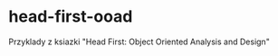 head-first-ooad
===============

Przyklady z ksiazki "Head First: Object Oriented Analysis and Design"
